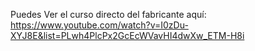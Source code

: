 Puedes Ver el curso directo del fabricante aquí: https://www.youtube.com/watch?v=I0zDu-XYJ8E&list=PLwh4PlcPx2GcEcWVavHI4dwXw_ETM-H8i
